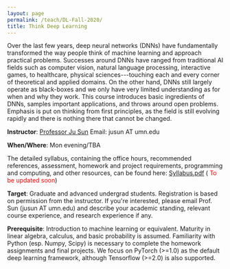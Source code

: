 ```yaml
---
layout: page
permalink: /teach/DL-Fall-2020/
title: Think Deep Learning
---
```


Over the last few years, deep neural networks (DNNs) have fundamentally transformed the way people think of machine learning and approach practical problems. Successes around DNNs have ranged from traditional AI fields such as computer vision, natural language processing, interactive games, to healthcare, physical sciences---touching each and every corner of theoretical and applied domains. On the other hand, DNNs still largely operate as black-boxes and we only have very limited understanding as for when and why they work. This course introduces basic ingredients of DNNs, samples important applications, and throws around open problems. Emphasis is put on thinking from first principles, as the field is still evolving rapidly and there is nothing there that cannot be changed.

**Instructor**: [Professor Ju Sun](https://sunju.org/)  Email: jusun AT umn.edu

**When/Where**: Mon evening/TBA

<!-- **TA's**: [Yuan Yao](https://myaccount.umn.edu/lookup?SET_INSTITUTION=&UID=yaoxx340)  Email: yaoxx340 AT umn.edu   &emsp;    [Taihui Li](https://myaccount.umn.edu/lookup?SET_INSTITUTION=&UID=lixx5027) Email: lixx5027 AT umn.edu -->

The detailed syllabus, containing the office hours, recommended references, assessment, homework and project requirements, programming and computing, and other resources, can be found here: [Syllabus.pdf](Syllabus.pdf) (<span style="color:red"> To be updated soon</span>)

**Target**: Graduate and advanced undergrad students. Registration is based on permission from the instructor. If you're interested, please email Prof. Sun (jusun AT umn.edu) and describe your academic standing, relevant course experience, and research experience if any.

<!-- **No Panic**: <span style="color:red"> The enrollment has reached the cap. </span> While we're maintaining a waiting list, and may decide to increase the cap later, there's no guarantee. We're likely to re-run the course in fall 2020 and to make the course regular in the near future, and so please consider next iterations if you're not in. -->

**Prerequisite**: Introduction to machine learning or equivalent. Maturity in linear algebra, calculus, and basic probability is assumed. Familiarity with Python (esp. Numpy, Scipy) is necessary to complete the homework assignments and final projects. We focus on PyTorch (>=1.0) as the default deep learning framework, although Tensorflow (>=2.0) is also supported.  


<!--
- [References](#references)
- [Lectures](#lectures)
- [Homework assignments](#homework-assignments)
- [Course project](#course-project)

#### References
- (D2L)  [Dive into Deep Learning](https://d2l.ai/) by Aston Zhang, Zachary C. Lipton,  Mu Li, and Alexander J. Smola. Livebook.
- (DL)  [Deep Learning](https://www.deeplearningbook.org/) by Ian Goodfellow, Yoshua Bengio, Aaron Courville. MIT Press, 2016.
- (MNDL) [Neural Networks and Deep Learning](https://www.springer.com/gp/book/9783319944623) by Charu Aggarwal. Springer, 2018.
- (DLR) [The Deep Learning Revolution](https://mitpress.mit.edu/books/deep-learning-revolution) by Terrence J. Sejnowski. MIT Press, 2018.
- (DLP) [Deep Learning with Python](https://livebook.manning.
com/book/deep-learning-with-python) by François Chollet. Livebook.
- (HDML) [Hands-On Machine Learning with Scikit-Learn, Keras, and TensorFlow](https://www.oreilly.com/library/view/hands-on-machine-learning/9781492032632/) (2ed) by Aurélien Géron. O’Reilly Media, 2019.

#### Lectures
**slides**: slides with transitions
**handout**: slides without transitions  

| Date  | Topics                                                                            | Notes                                                                     | Reading                                                                                                                                                                                                                                                                                                                                                |
|:-----:| --------------------------------------------------------------------------------- | ------------------------------------------------------------------------- | ------------------------------------------------------------------------------------------------------------------------------------------------------------------------------------------------------------------------------------------------------------------------------------------------------------------------------------------------------ |
| 01/21 | Overview                                                                          | [Slides](lecture-01-21-slides.pdf)  [Handout](lecture-01-21-handout.pdf)  |                                                                                                                                                                                                                                                                                                                                                        |
| 01/23 | Neural networks: old and new                                                      | [Slides](lecture-01-23-slides.pdf)  [Handout](lecture-01-23-handout.pdf)  | DLP Ch 1, D2L Ch 3--4, MNDL Ch 2                                                                                                                                                                                                                                                                                                                       |
| 01/28 | Fundamental belief: universal approximation theorems                              | [Slides](lecture-01-28-slides.pdf)  [Handout](lecture-01-28-handout.pdf)  | [Visual proof of UAT](http://neuralnetworksanddeeplearning.com/chap4.html)                                                                                                                                                                                                                                                                             |
| 01/30 | UAT: from shallow to deep                                                         | [Slides](lecture-01-30-slides.pdf)  [Handout](lecture-01-30-handout.pdf)  |                                                                                                                                                                                                                                                                                                                                                        |
| 02/04 | (Tutorial) Numpy, Scipy, Colab [Guest: **Dr. Ben Lynch** of MSI]                  | [HTML](ColabNumPySciPy.html)  [Notebook](ColabNumPySciPy.ipynb)           |                                                                                                                                                                                                                                                                                                                                                        |
| 02/06 | (Discussion) Project ideas                                                        | [Slides](lecture-02-06-slides.pdf)                                        |                                                                                                                                                                                                                                                                                                                                                        |
| 02/11 | Basics of numerical optimization: preliminaries                                   | [Slides](lecture-02-11-slides.pdf)  [Handout](lecture-02-11-handout.pdf)  | [Zorich MA I](https://www.springer.com/gp/book/9783662487907) (Ch 8)       [Nocedal & Wright NA](https://www.springer.com/gp/book/9780387303031)  (Chs 1&2)                                                                                                                                                                                            |
| 02/13 | Basics of numerical optimization: iterative methods -- I                          | [Slides](lecture-02-13-slides.pdf)  [Handout](lecture-02-13-handout.pdf)  | [Nocedal & Wright NA](https://www.springer.com/gp/book/9780387303031)  (Chs 3--7)                                                                                                                                                                                                                                                                      |
| 02/18 | (Tutorial) Tensorflow, Pytorch, MSI GPU cluster [Guest: **Dr. Ben Lynch** of MSI] | [HTML](TensorFlowPyTorch.html)        [Notebook](TensorFlowPyTorch.ipynb) |                                                                                                                                                                                                                                                                                                                                                        |
| 02/20 | Basics of numerical optimization: iterative methods -- II                         | Same as 02/13                                                             |                                                                                                                                                                                                                                                                                                                                                        |
| 02/25 | Basics of numerical optimization: computing derivatives -- I                      | [Slides](lecture-02-25-slides.pdf)  [Handout](lecture-02-25-handout.pdf)  | [Nocedal & Wright NA](https://www.springer.com/gp/book/9780387303031)  (Ch 8), [AD in  ML](http://jmlr.org/papers/v18/17-468.html)                                                                                                                                                                                                                     |
| 02/27 | Basics of numerical optimization: computing derivatives -- II                     | same as 02/25                                                             |                                                                                                                                                                                                                                                                                                                                                        |
| 03/03 | Optimization for DNNs: basic methods                                              | [Slides](lecture-03-03-slides.pdf)  [Handout](lecture-03-03-handout.pdf)  | [OPT for DL Course by Ruoyu Sun](https://wiki.illinois.edu/wiki/spaces/viewspace.action?key=IE598ODLSP19)   ,            [Survey paper](https://arxiv.org/abs/1912.08957), Stanford CS231n Notes: [1](https://cs231n.github.io/neural-networks-1/), [2](https://cs231n.github.io/neural-networks-2/), [3](https://cs231n.github.io/neural-networks-3/) |
| 03/05 | Optimization for DNNs: tricks                                                     |                                                                           | [OPT for DL Course by Ruoyu Sun](https://wiki.illinois.edu/wiki/spaces/viewspace.action?key=IE598ODLSP19)   ,            [Survey paper](https://arxiv.org/abs/1912.08957), Stanford CS231n Notes: [1](https://cs231n.github.io/neural-networks-1/), [2](https://cs231n.github.io/neural-networks-2/), [3](https://cs231n.github.io/neural-networks-3/)                                                                                                                                                                                                                                                                                                                                                       |
| 03/10 | SPRING BREAK   -- NO CLASS                                                        |                                                                           |                                                                                                                                                                                                                                                                                                                                                        |
| 03/12 | SPRING BREAK  -- NO CLASS                                                         |                                                                           |                                                                                                                                                                                                                                                                                                                                                        |
| 03/17 |                                                                                   |                                                                           |                                                                                                                                                                                                                                                                                                                                                        |
| 03/19 |                                                                                   |                                                                           |                                                                                                                                                                                                                                                                                                                                                        |
| 03/24 |                                                                                   |                                                                           |                                                                                                                                                                                                                                                                                                                                                        |
| 03/26 |                                                                                   |                                                                           |                                                                                                                                                                                                                                                                                                                                                        |
| 03/31 | **Project progress presentation**                                                 |                                                                           |                                                                                                                                                                                                                                                                                                                                                        |
| 04/02 | **Project progress presentation**                                                 |                                                                           |                                                                                                                                                                                                                                                                                                                                                        |
| 04/07 |                                                                                   |                                                                           |                                                                                                                                                                                                                                                                                                                                                        |
| 04/09 |                                                                                   |                                                                           |                                                                                                                                                                                                                                                                                                                                                        |
| 04/14 |                                                                                   |                                                                           |                                                                                                                                                                                                                                                                                                                                                        |
| 04/16 |                                                                                   |                                                                           |                                                                                                                                                                                                                                                                                                                                                        |
| 04/21 |                                                                                   |                                                                           |                                                                                                                                                                                                                                                                                                                                                        |
| 04/23 |                                                                                   |                                                                           |                                                                                                                                                                                                                                                                                                                                                        |
| 04/28 |                                                                                   |                                                                           |                                                                                                                                                                                                                                                                                                                                                        |
| 04/30 |                                                                                   |                                                                           |                                                                                                                                                                                                                                                                                                                                                        |
| 05/05 |                                                                                   |                                                                           |                                                                                                                                                                                                                                                                                                                                                        |


#### Homework assignments
- [Assignment 0](HW0.pdf) (Due: Feb 07)
- [Assignment 1](HW1.pdf) (Due: Mar 15)
- [Assignment 2](HW2.pdf) (Due: Apr 18)


#### Course project
- [Project description](lecture-02-06-slides.pdf) -->

<!-- #### Tentative topics to cover: -->
